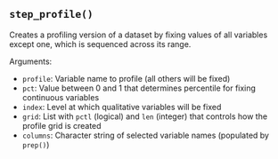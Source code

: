 ## `step_profile()`

Creates a profiling version of a dataset by fixing values of all variables except one, which is sequenced across its range.

Arguments:
* `profile`: Variable name to profile (all others will be fixed)
* `pct`: Value between 0 and 1 that determines percentile for fixing continuous variables
* `index`: Level at which qualitative variables will be fixed
* `grid`: List with `pctl` (logical) and `len` (integer) that controls how the profile grid is created
* `columns`: Character string of selected variable names (populated by `prep()`)
